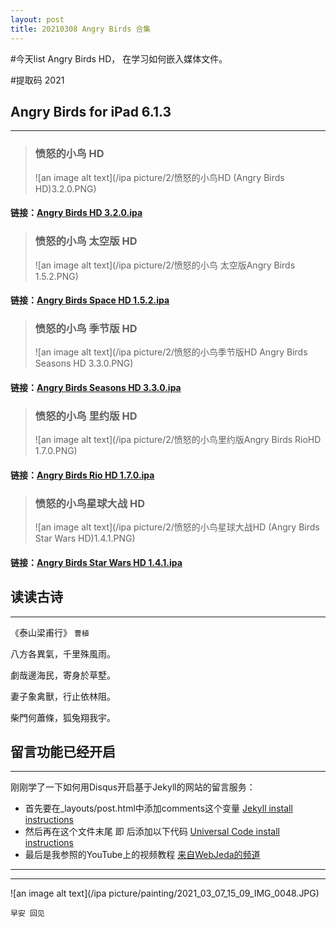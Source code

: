 ```yaml
---
layout: post
title: 20210308 Angry Birds 合集  
---
```


#今天list Angry Birds HD， 在学习如何嵌入媒体文件。

#提取码 2021

## Angry Birds for iPad 6.1.3 ##
----
> ### **愤怒的小鸟 HD**
> ![an image alt text](/ipa picture/2/愤怒的小鸟HD (Angry Birds HD)3.2.0.PNG)
#### 链接：[Angry Birds HD 3.2.0.ipa](https://pan.baidu.com/s/1rXHOGiTHhkrFunSCwrEEGA)  

> ### **愤怒的小鸟 太空版 HD**
> ![an image alt text](/ipa picture/2/愤怒的小鸟 太空版Angry Birds 1.5.2.PNG)
#### 链接：[Angry Birds Space HD 1.5.2.ipa](https://pan.baidu.com/s/1fjYh0IqonS4_hQygq7JB0w) 
 
> ### **愤怒的小鸟 季节版 HD** 
> ![an image alt text](/ipa picture/2/愤怒的小鸟季节版HD Angry Birds Seasons HD 3.3.0.PNG)
#### 链接：[Angry Birds Seasons HD 3.3.0.ipa](https://pan.baidu.com/s/1lmEemlUzSQuVoIGqNmdoLg) 

> ### **愤怒的小鸟 里约版 HD** 
> ![an image alt text](/ipa picture/2/愤怒的小鸟里约版Angry Birds RioHD 1.7.0.PNG)
#### 链接：[Angry Birds Rio HD 1.7.0.ipa](https://pan.baidu.com/s/1eDY08NcdCaKRi5CiBf7mSA) 

> ### **愤怒的小鸟星球大战 HD** 
> ![an image alt text](/ipa picture/2/愤怒的小鸟星球大战HD (Angry Birds Star Wars HD)1.4.1.PNG)
#### 链接：[Angry Birds Star Wars HD 1.4.1.ipa](https://pan.baidu.com/s/1immfSZd00mEYwJ_N0X0zKw) 

## 读读古诗 ##
----

《泰山梁甫行》 `曹植`

八方各異氣，千里殊風雨。

劇哉邊海民，寄身於草墅。

妻子象禽獸，行止依林阻。

柴門何蕭條，狐兔翔我宇。

## 留言功能已经开启 ##
----

刚刚学了一下如何用Disqus开启基于Jekyll的网站的留言服务：

* 首先要在_layouts/post.html中添加comments这个变量 [Jekyll install instructions](https://startadaywithasmile.disqus.com/admin/settings/jekyll/)
* 然后再在这个文件末尾 即</article> 后添加以下代码 [Universal Code install instructions](https://startadaywithasmile.disqus.com/admin/install/platforms/universalcode/)
* 最后是我参照的YouTube上的视频教程 [来自WebJeda的频道](https://youtu.be/zhHY4tWpFz4)


----
****

![an image alt text](/ipa picture/painting/2021_03_07_15_09_IMG_0048.JPG)

`早安 回见`
